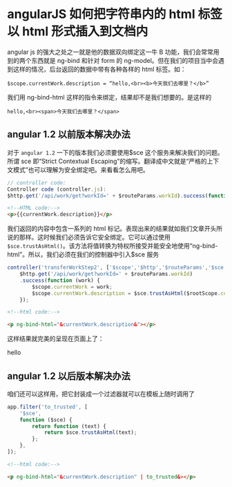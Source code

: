 <!-- Date: 2016-06-11 04:53 -->

# angularJS 如何把字符串内的 html 标签以 html 形式插入到文档内

angular js 的强大之处之一就是他的数据双向绑定这一牛 B 功能，我们会常常用到的两个东西就是 ng-bind 和针对 form 的 ng-model。但在我们的项目当中会遇到这样的情况，后台返回的数据中带有各种各样的 html 标签。如：

```
$scope.currentWork.description = “hello,<br><b>今天我们去哪里？</b>”
```

我们用 ng-bind-html 这样的指令来绑定，结果却不是我们想要的。是这样的

```
hello,<br><span>今天我们去哪里？</span>
```

## angular 1.2 以前版本解决办法

对于 `angular 1.2` 一下的版本我们必须要使用\$sce 这个服务来解决我们的问题。所谓 sce 即“Strict Contextual Escaping”的缩写。翻译成中文就是“严格的上下文模式”也可以理解为安全绑定吧。来看看怎么用吧。

```js
// controller code:
Controller code (controller.js):
$http.get('/api/work/get?workId=' + $routeParams.workId).success(function (work) {$scope.currentWork = work;});
```

```html
<!--HTML code:-->
<p>{{currentWork.description}}</p>
```

我们返回的内容中包含一系列的 html 标记。表现出来的结果就如我们文章开头所说的那样。这时候我们必须告诉它安全绑定。它可以通过使用`$sce.trustAsHtml()`。该方法将值转换为特权所接受并能安全地使用“ng-bind-html”。所以，我们必须在我们的控制器中引入\$sce 服务

```js
controller('transferWorkStep2', ['$scope','$http','$routeParams','$sce', function ($scope,$http, $routeParams, $sce) {
    $http.get('/api/work/get?workId=' + $routeParams.workId)
    .success(function (work) {
        $scope.currentWork = work;
        $scope.currentWork.description = $sce.trustAsHtml($rootScope.currentWork.description);
    });
```

```html
<!--html code:-->

<p ng-bind-html="&currentWork.description&"></p>
```

这样结果就完美的呈现在页面上了：

hello

## angular 1.2 以后版本解决办法

咱们还可以这样用，把它封装成一个过滤器就可以在模板上随时调用了

```js
app.filter('to_trusted', [
    '$sce',
    function ($sce) {
        return function (text) {
            return $sce.trustAsHtml(text);
        };
    },
]);
```

```html
<!--html code:-->

<p ng-bind-html="&currentWork.description" | to_trusted&></p>
```
